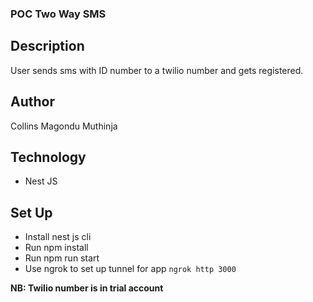 ### POC Two Way SMS

## Description

User sends sms with ID number to a twilio number and gets registered.

## Author

Collins Magondu Muthinja


## Technology

- Nest JS

## Set Up

- Install nest js cli
- Run npm install
- Run npm run start
- Use ngrok to set up tunnel for app 
```ngrok http 3000```

**NB: Twilio number is in trial account**